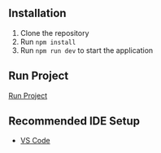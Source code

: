 

## Installation
1. Clone the repository
1. Run `npm install`
1. Run `npm run dev` to start the application

## Run Project 
[Run Project](https://recipeslist-5nn9ugz65-prachis-projects-f0ebdb8d.vercel.app/)
## Recommended IDE Setup

- [VS Code](https://code.visualstudio.com/)
